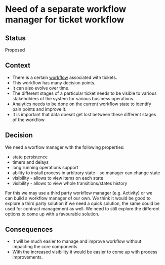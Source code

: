 # Need of a separate workflow manager for ticket workflow
## Status
Proposed
## Context
* There is a certain [workflow](../assets/ticket_worklfow.puml) associated with tickets. 
* This workflow has many decision points. 
* It can also evolve over time.
* The different stages of a particular ticket needs to be visible to various stakeholders of the system for various business operations.
* Analytics needs to be done on the current workflow state to identify pain points and improve it.
* It is important that data doesnt get lost between these different stages of the workflow
## Decision
We need a worflow manager with the following properties:
- state persistence
- timers and delays
- long running operations support
- ability to install process in arbitrary state - so manager can change state
- visibility - allows to view items on each state
- visibility - allows to view whole transitions/states history

For this we may use a third party workflow manager (e.g. Activity) 
or we can build a workflow manager of our own. 
We think it would be good to explore a third party solution if we need a quick solution, 
the same could be used for contract management as well. 
We need to still explore the different options to come up with a favourable solution.
## Consequences
* It will be much easier to manage and improve workflow without impacting the core components.
* With the increased visibility it would be easier to come up with process improvements.

